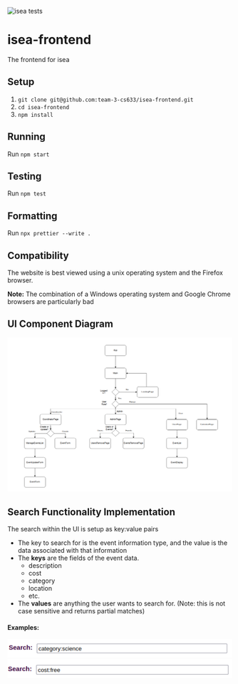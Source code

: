 ![isea tests](https://github.com/team-3-cs633/isea-frontend/actions/workflows/testing.yml/badge.svg)

# isea-frontend

The frontend for isea

## Setup

1. `git clone git@github.com:team-3-cs633/isea-frontend.git`
2. `cd isea-frontend`
3. `npm install`

## Running

Run `npm start`

## Testing

Run `npm test`

## Formatting

Run `npx prettier --write .`

## Compatibility  

The website is best viewed using a unix operating system and the Firefox browser.

**Note:** The combination of a Windows operating system and Google Chrome browsers are particularly bad


## UI Component Diagram

![UI Component Diagram](./img/ui_component_diagram.png)

## Search Functionality Implementation

The search within the UI is setup as key:value pairs

- The key to search for is the event information type, and the value is the data associated with that information
- The **keys** are the fields of the event data.
  - description
  - cost
  - category
  - location
  - etc.
- The **values** are anything the user wants to search for. (Note: this is not case sensitive and returns partial matches)

#### Examples:

![Category Search Example](./img/search_category.png)  
![Cost Search Example](./img/search_cost.png)
